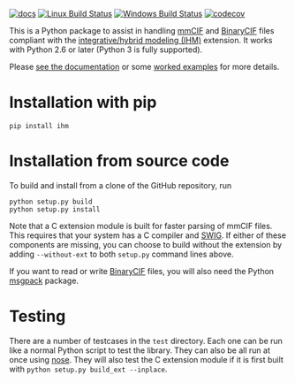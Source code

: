 [![docs](https://readthedocs.org/projects/python-ihm/badge/)](https://python-ihm.readthedocs.org/)
[![Linux Build Status](https://travis-ci.org/ihmwg/python-ihm.svg?branch=master)](https://travis-ci.org/ihmwg/python-ihm)
[![Windows Build Status](https://ci.appveyor.com/api/projects/status/5o28oe477ii8ur4h?svg=true)](https://ci.appveyor.com/project/benmwebb/python-ihm)
[![codecov](https://codecov.io/gh/ihmwg/python-ihm/branch/master/graph/badge.svg)](https://codecov.io/gh/ihmwg/python-ihm)

This is a Python package to assist in handling [mmCIF](http://mmcif.wwpdb.org/)
and [BinaryCIF](https://github.com/dsehnal/BinaryCIF) files compliant with the
[integrative/hybrid modeling (IHM)](http://mmcif.wwpdb.org/dictionaries/mmcif_ihm.dic/Index/)
extension. It works with Python 2.6 or later (Python 3 is fully supported).

Please [see the documentation](https://python-ihm.readthedocs.org/)
or some
[worked examples](https://github.com/ihmwg/python-ihm/tree/master/examples)
for more details.

# Installation with pip

```
pip install ihm
```

# Installation from source code

To build and install from a clone of the GitHub repository, run

```
python setup.py build
python setup.py install
```

Note that a C extension module is built for faster parsing of mmCIF files.
This requires that your system has a C compiler
and [SWIG](http://www.swig.org/). If either of these components are missing, you
can choose to build without the extension by adding `--without-ext` to both
`setup.py` command lines above.

If you want to read or write [BinaryCIF](https://github.com/dsehnal/BinaryCIF)
files, you will also need the
Python [msgpack](https://github.com/msgpack/msgpack-python) package.

# Testing

There are a number of testcases in the `test` directory. Each one can be run
like a normal Python script to test the library. They can also be all run at
once using [nose](https://nose.readthedocs.io/en/latest/). They will also test
the C extension module if it is first built with
`python setup.py build_ext --inplace`.

